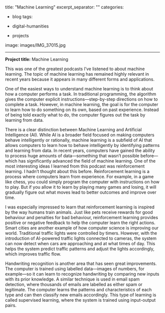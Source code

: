title: "Machine Learning"
excerpt_separator: "<!--more-->"
categories:
 - blog
tags:
 - digital-humanities
   
 - projects

image: images/IMG_37015.jpg

---
 
**Project title:** Machine Learning  



 This was one of the greatest podcasts I’ve listened to about machine learning. The topic of machine learning has remained highly relevant in recent years because it appears in many different forms and applications.

 One of the easiest ways to understand machine learning is to think about how a computer performs a task. In traditional programming, the algorithm gives the computer explicit instructions—step-by-step directions on how to complete a task. However, in machine learning, the goal is for the computer to learn how to do something on its own, based on past experience. Instead of being told exactly what to do, the computer figures out the task by learning from data.


 There is a clear distinction between Machine Learning and Artificial Intelligence (AI). While AI is a broader field focused on making computers behave intelligently or rationally, machine learning is a subfield of AI that allows computers to learn how to behave intelligently by identifying patterns and learning from data. In recent years, computers have gained the ability to process huge amounts of data—something that wasn’t possible before—which has significantly advanced the field of machine learning.
One of the most interesting ideas I learned from this podcast was reinforcement learning. I hadn’t thought about this before. Reinforcement learning is a process where computers learn from experience. For example, in a game like chess, you could simply program the computer with instructions on how to play. But if you allow it to learn by playing many games and losing, it will gradually figure out what moves lead to better outcomes and improve over time.


 I was especially impressed to learn that reinforcement learning is inspired by the way humans train animals. Just like pets receive rewards for good behaviour and penalties for bad behaviour, reinforcement learning provides positive or negative feedback to help the computer learn the right actions.
Smart cities are another example of how computer science is improving our world. Traditional traffic lights were controlled by timers. However, with the introduction of AI-powered traffic lights connected to cameras, the system can now detect when cars are approaching and at what times of day. This helps the system predict traffic patterns and adjust the lights accordingly, which improves traffic flow.


 Handwriting recognition is another area that has seen great improvements. The computer is trained using labelled data—images of numbers, for example—so it can learn to recognize handwriting by comparing new inputs with its prior knowledge. A similar technique is used in email spam detection, where thousands of emails are labelled as either spam or legitimate. The computer learns the patterns and characteristics of each type and can then classify new emails accordingly. This type of learning is called supervised learning, where the system is trained using input-output pairs.
 
